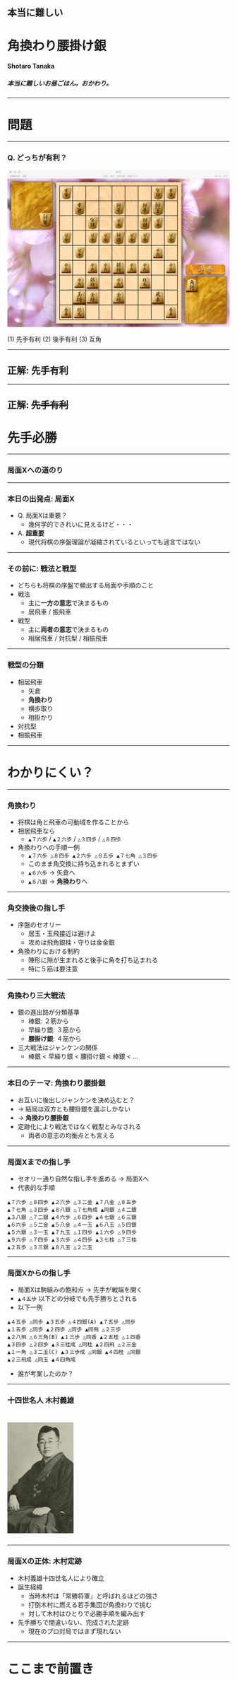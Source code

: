 <!-- $theme: gaia -->

## 本当に難しい

# 角換わり腰掛け銀

#### Shotaro Tanaka

##### 本当に難しいお昼ごはん。おかわり。

---

# 問題

---

### Q. どっちが有利？

![](kimura.png)

(1) 先手有利 (2) 後手有利 (3) 互角

---

## 正解: 先手有利

---

## 正解: ~~先手有利~~

# **先手必勝**

---

### 局面Xへの道のり

---

### 本日の出発点: 局面X
* Q. 局面Xは重要？
  * 幾何学的できれいに見えるけど・・・
* A. **超重要**
  * 現代将棋の序盤理論が凝縮されているといっても過言ではない

---

### その前に: 戦法と戦型

* どちらも将棋の序盤で頻出する局面や手順のこと
* 戦法
  * 主に**一方の意志**で決まるもの
  * 居飛車 / 振飛車
* 戦型
  * 主に**両者の意志**で決まるもの
  * 相居飛車 / 対抗型 / 相振飛車

---

### 戦型の分類

* 相居飛車
  * 矢倉
  * **角換わり**
  * 横歩取り
  * 相掛かり
* 対抗型
* 相振飛車

---

# わかりにくい？

---

### 角換わり

* 将棋は角と飛車の可動域を作ることから
* 相居飛車なら
  * `▲７六歩` / `▲２六歩` / `△３四歩` / `△８四歩`
* 角換わりへの手順一例
  * `▲７六歩 △８四歩 ▲２六歩 △８五歩 ▲７七角 △３四歩`
  * このまま角交換に持ち込まれるとまずい
  * `▲６六歩` -> 矢倉へ
  * `▲８八銀` -> **角換わり**へ

---

### 角交換後の指し手

* 序盤のセオリー
  * 居玉・玉飛接近は避けよ
  * 攻めは飛角銀桂・守りは金金銀
* 角換わりにおける制約
  * 陣形に隙が生まれると後手に角を打ち込まれる
  * 特に５筋は要注意

---

### 角換わり三大戦法

* 銀の進出路が分類基準
  * 棒銀: ２筋から
  * 早繰り銀: ３筋から
  * **腰掛け銀**: ４筋から
* 三大戦法はジャンケンの関係
  * 棒銀 < 早繰り銀 < 腰掛け銀 < 棒銀 < ...

---

### 本日のテーマ: 角換わり腰掛銀

* お互いに後出しジャンケンを決め込むと？
* -> 結局は双方とも腰掛銀を選ぶしかない
* -> **角換わり腰掛銀**
* 定跡化により戦法ではなく戦型とみなされる
  * 両者の意志の均衡点とも言える

---

### 局面Xまでの指し手

* セオリー通り自然な指し手を進める -> 局面Xへ
* 代表的な手順

```
▲７六歩 △８四歩 ▲２六歩 △３二金 ▲７八金 △８五歩
▲７七角 △３四歩 ▲８八銀 △７七角成 ▲同銀 △４二銀
▲３八銀 △７二銀 ▲４六歩 △６四歩 ▲４七銀 △６三銀
▲６六歩 △５二金 ▲５八金 △４一玉 ▲６八玉 △５四銀
▲５六銀 △３一玉 ▲７九玉 △１四歩 ▲１六歩 △９四歩
▲９六歩 △７四歩 ▲３六歩 △４四歩 ▲３七桂 △７三桂
▲２五歩 △３三銀 ▲８八玉 △２二玉
```

---

### 局面Xからの指し手

* 局面Xは駒組みの飽和点 -> 先手が戦端を開く
* `▲４五歩` 以下どの分岐でも先手勝ちとされる
* 以下一例

```
▲４五歩 △同歩 ▲３五歩 △４四銀(A) ▲７五歩 △同歩
▲１五歩 △同歩 ▲２四歩 △同歩 ▲同飛 △２三歩
▲２八飛 △６三角(B) ▲１三歩 △同香 ▲２五桂 △１四香
▲３四歩 △２四歩 ▲３三桂成 △同桂 ▲２四飛 △２三金
▲１一角 △３二玉(C) ▲３三歩成 △同銀 ▲４四桂 △同銀
▲２三飛成 △同玉 ▲４四角成
```

* 誰が考案したのか？

---

### 十四世名人 木村義雄

# ![](yoshio.jpg)


---

### 局面Xの正体: 木村定跡

* 木村義雄十四世名人により確立
* 誕生経緯
  * 当時木村は「常勝将軍」と呼ばれるほどの強さ
  * 打倒木村に燃える若手集団が角換わりで挑む
  * 対して木村はひとりで必勝手順を編み出す
* 先手勝ちで間違いない、完成された定跡
  * 現在のプロ対局ではまず現れない

---

# ここまで前置き